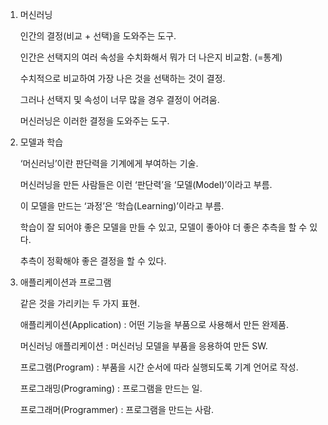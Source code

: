 1. 머신러닝

   인간의 결정(비교 + 선택)을 도와주는 도구.

   인간은 선택지의 여러 속성을 수치화해서 뭐가 더 나은지 비교함. (=통계)

   수치적으로 비교하여 가장 나은 것을 선택하는 것이 결정.

   그러나 선택지 및 속성이 너무 많을 경우 결정이 어려움.

   머신러닝은 이러한 결정을 도와주는 도구.



2. 모델과 학습

   ‘머신러닝’이란 판단력을 기계에게 부여하는 기술.

   머신러닝을 만든 사람들은 이런 ‘판단력’을 ‘모델(Model)’이라고 부름.

   이 모델을 만드는 ‘과정’은 ‘학습(Learning)’이라고 부름.

   학습이 잘 되어야 좋은 모델을 만들 수 있고, 모델이 좋아야 더 좋은 추측을 할 수 있다.

   추측이 정확해야 좋은 결정을 할 수 있다.



3. 애플리케이션과 프로그램

   같은 것을 가리키는 두 가지 표현.

   애플리케이션(Application) : 어떤 기능을 부품으로 사용해서 만든 완제품.

   머신러닝 애플리케이션 : 머신러닝 모델을 부품을 응용하여 만든 SW.

   프로그램(Program) : 부품을 시간 순서에 따라 실행되도록 기계 언어로 작성.

   프로그래밍(Programing) : 프로그램을 만드는 일.

   프로그래머(Programmer) : 프로그램을 만드는 사람.